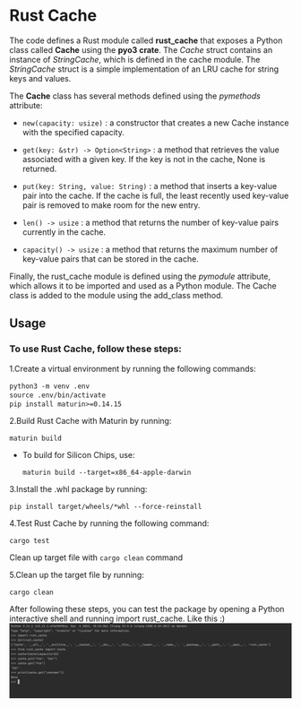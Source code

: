 # Rust Cache


The code defines a Rust module called **rust_cache** that exposes a Python class called **Cache** using the **pyo3 crate**.
The _Cache_ struct contains an instance of _StringCache_, which is defined in the cache module. The _StringCache_ struct is a simple implementation of an LRU cache for string keys and values.



The **Cache** class has several methods defined using the _pymethods_ attribute:


- ``new(capacity: usize)`` : a constructor that creates a new Cache instance with the specified capacity.

- ``get(key: &str) -> Option<String>`` : a method that retrieves the value associated with a given key. If the key is not in the cache, None is returned.

- ``put(key: String, value: String)`` : a method that inserts a key-value pair into the cache. If the cache is full, the least recently used key-value pair is removed to make room for the new entry.

- ``len() -> usize`` : a method that returns the number of key-value pairs currently in the cache.

- ``capacity() -> usize`` : a method that returns the maximum number of key-value pairs that can be stored in the cache.

Finally, the rust_cache module is defined using the _pymodule_ attribute, which allows it to be imported and used as a Python module. The Cache class is added to the module using the add_class method.


## Usage


### To use Rust Cache, follow these steps:

1.Create a virtual environment by running the following commands:
  ```shell
  python3 -m venv .env
  source .env/bin/activate
  pip install maturin>=0.14.15
  ```

2.Build Rust Cache with Maturin by running:
  ```shell
  maturin build
  ```

  - To build for Silicon Chips, use:
    ```shell
    maturin build --target=x86_64-apple-darwin
    ```

3.Install the .whl package by running:
  ```shell
  pip install target/wheels/*whl --force-reinstall
  ```


4.Test Rust Cache by running the following command:
  ```shell
  cargo test
  ```

Clean up target file with ``cargo clean`` command

5.Clean up the target file by running:
  ```shell
  cargo clean
  ```


After following these steps, you can test the package by opening a Python interactive shell and running import rust_cache.
Like this :) 
![img.png](img.png)